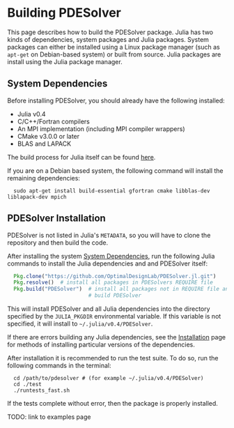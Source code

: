 # Building PDESolver

This page describes how to build the PDESolver package.
Julia has two kinds of dependencies, system packages and Julia packages.
System packages can either be installed using a Linux package manager
(such as `apt-get` on Debian-based system) or built from source.
Julia packages are install using the Julia package manager.

## System Dependencies

Before installing PDESolver, you should already have the following installed:

  * Julia v0.4
  * C/C++/Fortran compilers
  * An MPI implementation (including MPI compiler wrappers)
  * CMake v3.0.0 or later
  * BLAS and LAPACK

The build process for Julia itself can be found [here](https://github.com/JuliaLang/julia/tree/release-0.4).

If you are on a Debian based system, the following command will install
the remaining dependencies:

```
  sudo apt-get install build-essential gfortran cmake libblas-dev liblapack-dev mpich
```


## PDESolver Installation

PDESolver is not listed in Julia's `METADATA`, so you will have to clone the
repository and then build the code.

After installing the system [System Dependencies](@ref), run the following Julia commands to install the Julia dependencies and and PDESolver itself:


```julia
  Pkg.clone("https://github.com/OptimalDesignLab/PDESolver.jl.git")
  Pkg.resolve()  # install all packages in PDESolvers REQUIRE file
  Pkg.build("PDESolver")  # install all packages not in REQUIRE file and
                          # build PDESolver
```
This will install PDESolver and all Julia dependencies into the directory
specified by the `JULIA_PKGDIR` environmental variable.
If this variable is not specified, it will install to `~/.julia/v0.4/PDESolver`.

If there are errors building any Julia dependencies, see the
[Installation](@ref) page for methods of installing particular versions of the
dependencies.


After installation it is recommended to run the test suite.
To do so, run the following commands in the terminal:

```
  cd /path/to/pdesolver # (for example ~/.julia/v0.4/PDESolver)
  cd ./test
  ./runtests_fast.sh
```

If the tests complete without error, then the package is properly installed.

TODO: link to examples page
  

